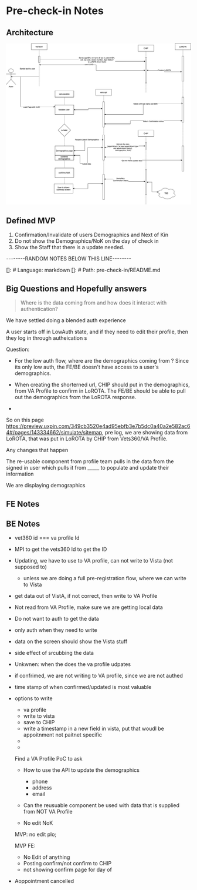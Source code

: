 # Pre-check-in Notes

## Architecture

![diagram](./assets/pre-checkin.v0.drawio.png)

## Defined MVP

1. Confirmation/Invalidate of users Demographics and Next of Kin
2. Do not show the Demographics/NoK on the day of check in
3. Show the Staff that there is a update needed.

--------RANDOM NOTES BELOW THIS LINE--------

[]: # Language: markdown
[]: # Path: pre-check-in/README.md

## Big Questions and Hopefully answers

> Where is the data coming from and how does it interact with authentication?

We have settled doing a blended auth experience

A user starts off in LowAuth state, and if they need to edit their profile, then they log in through autheication s

Question:

- For the low auth flow, where are the demographics coming from ? Since its only low auth, the FE/BE doesn't have access to a user's demographics.
- When creating the shorterned url, CHIP should put in the demographics, from VA Profile to confirm in LoROTA. The FE/BE should be able to pull out the demographics from the LoROTA response.

-

So on this page <https://preview.uxpin.com/349cb3520e4ad95ebfb3e7b5dc0a40a2e582ac64#/pages/143334662/simulate/sitemap>, pre log, we are showing data from LoROTA, that was put in LoROTA by CHIP from Vets360/VA Profile.

Any changes that happen

The re-usable component from profile team pulls in the data from the signed in user which pulls it from _____ to populate and update their information

We are displaying demographics

## FE Notes

## BE Notes

- vet360 id === va profile Id
- MPI  to get the vets360 Id to get the ID
- Updating, we have to use to VA profile, can not write to Vista (not supposed to)
  - unless we are doing a full pre-registration flow, where we can write to Vista
- get data out of VistA, if not correct, then write to VA Profile
- Not read from VA Profile, make sure we are getting local data
- Do not want to auth to get the data
- only auth when they need to write
- data on the screen should show the Vista stuff
- side effect of srcubbing the data
- Unkwnen: when the does the va profile udpates
- if confrimed, we are not writing to VA profile, since we are not authed
- time stamp of when confirmed/updated is most valuable
- options to write
  - va profile
  - write to vista
  - save to CHIP
  - write a timestamp in a new field in vista, put that woudl be appoitnment not paitnet specific
  -
  -

  Find a VA Profile PoC to ask
  - How to use the API to update the demographics
    - phone
    - address
    - email
  - Can the reusuable component be used with data that is supplied from NOT VA Profile

  - No edit NoK

  MVP: no edit plo;

  MVP FE:

  - No Edit of anything
  - Posting confirm/not confirm to CHIP
  - not showing confirm page for day of

- Aoppointment cancelled

